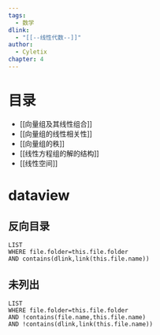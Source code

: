 ```yaml
---
tags:
  - 数学
dlink:
  - "[[--线性代数--]]"
author:
  - Cyletix
chapter: 4
---
```

# 目录
- [[向量组及其线性组合]]
- [[向量组的线性相关性]]
- [[向量组的秩]]
- [[线性方程组的解的结构]]
- [[线性空间]]

# dataview
## 反向目录
```dataview
LIST
WHERE file.folder=this.file.folder
AND contains(dlink,link(this.file.name))
```
## 未列出
```dataview
LIST
WHERE file.folder=this.file.folder
AND !contains(file.name,this.file.name)
AND !contains(dlink,link(this.file.name))
```